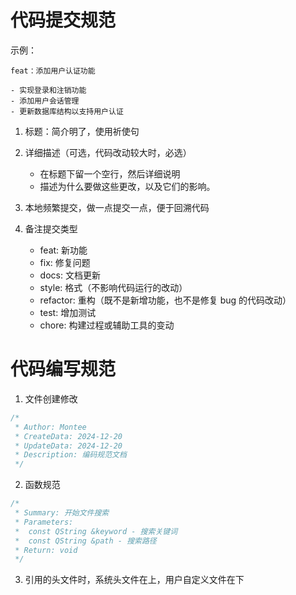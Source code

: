 # 代码提交规范

示例：

```
feat：添加用户认证功能

- 实现登录和注销功能
- 添加用户会话管理
- 更新数据库结构以支持用户认证
```

1. 标题：简介明了，使用祈使句
2. 详细描述（可选，代码改动较大时，必选）

   * 在标题下留一个空行，然后详细说明
   * 描述为什么要做这些更改，以及它们的影响。
3. 本地频繁提交，做一点提交一点，便于回溯代码
4. 备注提交类型

   * feat: 新功能
   * fix: 修复问题
   * docs: 文档更新
   * style: 格式（不影响代码运行的改动）
   * refactor: 重构（既不是新增功能，也不是修复 bug 的代码改动）
   * test: 增加测试
   * chore: 构建过程或辅助工具的变动

# 代码编写规范

1. 文件创建修改

```cpp
/*
 * Author: Montee
 * CreateData: 2024-12-20
 * UpdateData: 2024-12-20
 * Description: 编码规范文档
 */
```

2. 函数规范

```cpp
/*
 * Summary: 开始文件搜索
 * Parameters:
 *  const QString &keyword - 搜索关键词
 *  const QString &path - 搜索路径
 * Return: void
 */
```

3. 引用的头文件时，系统头文件在上，用户自定义文件在下
